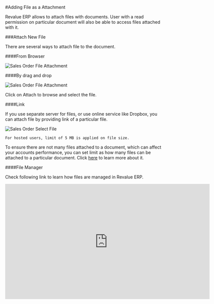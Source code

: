 #Adding File as a Attachment

Revalue ERP allows to attach files with documents. User with a read permission on particular document will also be able to access files attached with it.

###Attach New File

There are several ways to attach file to the document.

####From Browser

<img alt="Sales Order File Attachment" class="screenshot" src="{{docs_base_url}}/assets/img/articles/attach-file-1.gif">

####By drag and drop

<img alt="Sales Order File Attachment" class="screenshot" src="{{docs_base_url}}/assets/img/articles/attach-file-2.gif">

Click on Attach to browse and select the file.

####Link

If you use separate server for files, or use online service like Dropbox, you can attach file by providing link of a particular file.

<img alt="Sales Order Select File" class="screenshot" src="{{docs_base_url}}/assets/img/articles/attach-file-3.gif">

`For hosted users, limit of 5 MB is applied on file size.`

To ensure there are not many files attached to a document, which can affect your accounts performance, you can set limit as how many files can be attached to a particular document. Click [here]({{docs_base_url}}/user/manual/en/customize-revalue/articles/increase-max-attachments.html) to learn more about it.

####File Manager

Check following link to learn how files are managed in Revalue ERP.

<iframe width="660" height="371" src="https://www.youtube.com/embed/wxs-aVQSFM8" frameborder="0" allowfullscreen></iframe>


<!-- markdown -->
